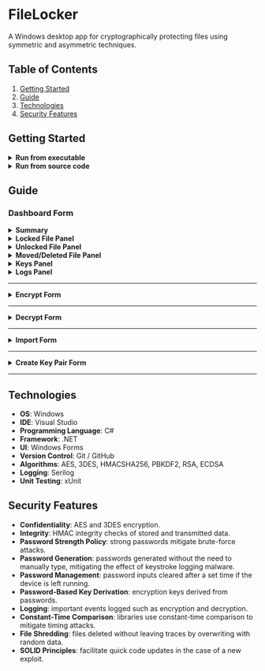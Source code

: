 # FileLocker

A Windows desktop app for cryptographically protecting files using symmetric and asymmetric techniques.

## Table of Contents

1. [Getting Started](#getting-started)
2. [Guide](#guide)
3. [Technologies](#technologies)
4. [Security Features](#security-features)

## Getting Started

<details>
<summary><strong>Run from executable</strong></summary>

1. Download [FileLocker.exe](https://github.com/EvanHei/FileLocker/releases/download/v1.0.1/FileLocker.exe) (SHA256 below)

   ```SHA256
   af609e3f97af864e44cdee241bad2fe951c7758d2393b2226c9b0f5724b4df53
   ```

2. Double-click FileLocker.exe, click "More info", and then click "Run anyway". This prompt will disappear the next time FileLocker is run.

   <img src="./images/MoreInfo.png" width="350"><img src="./images/RunAnyway.png" width="350">

</details>

<details>
<summary><strong>Run from source code</strong></summary>

1. Download the .NET SDK from Microsoft's website <a href="https://dotnet.microsoft.com/download"> here</a> or verify installation by running the following command:

   ```bash
   dotnet --version
   ```

2. Navigate to FileLocker/WinFormsUI/ and launch with the following command:

   ```bash
   dotnet run
   ```

</details>

## Guide

### Dashboard Form

<details>
<summary><strong>Summary</strong></summary>
The Dashboard Form displays files added to FileLocker's scope, allows addition of files, provides a key generation service, and log navigation feature.

- **Guide 📖**: opens the GitHub repository in the default browser.
- **Keys 🔑**: displays the key panel.
- **Logs 📜**: displays the log panel.
- **Add ▼**: shows dropdown options to add files to the scope by manually selecting or importing an archive.
- **File List**: right click on a file to display options or drag and drop files onto the list to add them.
- **Search Box**: filters files based on the search query. Filter by file type by searching `.txt` or `.png`, or filter by algorithm by searching `.aes` or `.3des`.

<img src="./images/DashboardForm_NoFilesPanel.png" width="1000">

</details>

<details>
<summary><strong>Locked File Panel</strong></summary>
A locked file can be decrypted, shredded, shown in File Explorer, or exported.

- **📋 Path**: copies the path to the clipboard.
- **📋 SHA**: copies the SHA to the clipboard.
- **Decrypt 🔑**: opens the Decrypt Form.
- **Shred 🗑️**: shreds the file by overwriting its contents with random data and then deleting.
- **Explorer 📁**: launches File Explorer with the file selected.
- **Export 📤**: exports the file to a .zip archive.

<img src="./images/DashboardForm_LockedPanel.png" width="1000">

</details>

<details>
<summary><strong>Unlocked File Panel</strong></summary>
An unlocked file can be encrypted, shredded, or shown in File Explorer.

- **📋 Path**: copies the path to the clipboard.
- **📋 SHA**: copies the SHA to the clipboard.
- **Encrypt 🔐**: opens the Encrypt Form.
- **Shred 🗑️**: shreds the file by overwriting its contents with random data and then deleting.
- **Explorer 📁**: launches File Explorer with the file selected.

<img src="./images/DashboardForm_UnlockedPanel.png" width="1000">
</details>

<details>
<summary><strong>Moved/Deleted File Panel</strong></summary>
An moved or deleted file can be relocated or removed from scope.

- **Relocate**: find the moved file.
- **Remove**: remove file from scope.

<img src="./images/DashboardForm_RelocationPanel.png" width="1000">
</details>

<details>
<summary><strong>Keys Panel</strong></summary>
Keys pairs can be created and public keys can be imported.

- **Create**: opens the Create Key Pair Form.
- **Import**: imports a selected public key archive.
- **Key Lists**: right click on a key to display options.

<img src="./images/DashboardForm_KeysPanel.png" width="1000">
</details>

<details>
<summary><strong>Logs Panel</strong></summary>
Logs can be viewed and navigated using the various filters.

- **Level**: filter by log level.
- **All time**: display all logs.
- **Last Month**: display logs within the last month.
- **Last Week**: display logs within the last week.
- **Last Day**: display logs within the last day.
- **Search Box**: filters logs based on the search query.

<img src="./images/DashboardForm_LogsPanel.png" width="1000">
</details>

---

<details>
<summary><strong>Encrypt Form</strong></summary>
<img src="./images/EncryptForm.png" width="400">

The Encrypt Form allows encryption by choosing an industry-standard encryption algorithm such as AES or 3DES and providing a strength-enforced password. Password fields are cleared after 30 seconds of inactivity.

- **Generate Random**: generates a random password that satisfies the strength policy.
- **Clear**: erases both password fields.
- **→**: encrypts the file with the provided password. If lost, the file cannot be decrypted. FileLocker maintains a zero-knowledge policy.
- **👁**: shows or hides the password fields.

</details>

---

<details>
<summary><strong>Decrypt Form</strong></summary>
<img src="./images/DecryptForm.png" width="400">

The Decrypt Form allows decryption by providing the encryption password. Password field is cleared after 30 seconds of inactivity.

- **→**: decrypts the file with the provided password, if correct.
- **👁**: shows or hides the password fields.
</details>

---

<details>
<summary><strong>Import Form</strong></summary>
<img src="./images/ImportForm.png" width="400">

The Import Form allows an import of a .zip archive.

- **Open**: choose a .zip archive.
- **Save To**: the location where the file will be saved.
- **Import**: loads the archive and saves the file to the chosen location.
</details>

---

<details>
<summary><strong>Create Key Pair Form</strong></summary>
<img src="./images/CreateKeyPairForm.png" width="400">

The Create Key Pair Form allows creation of a public/private key pair.

- **Generate Random**: generates a random password that satisfies the strength policy.
- **Clear**: erases both password fields.
- **→**: creates the key pair and encrypts the private key with the provided password. If lost, the key cannot be used to sign. FileLocker maintains a zero-knowledge policy.
- **👁**: shows or hides the password fields.

</details>

---

## Technologies

- **OS**: Windows
- **IDE**: Visual Studio
- **Programming Language**: C#
- **Framework**: .NET
- **UI**: Windows Forms
- **Version Control**: Git / GitHub
- **Algorithms**: AES, 3DES, HMACSHA256, PBKDF2, RSA, ECDSA
- **Logging**: Serilog
- **Unit Testing**: xUnit

## Security Features

- **Confidentiality**: AES and 3DES encryption.
- **Integrity**: HMAC integrity checks of stored and transmitted data.
- **Password Strength Policy**: strong passwords mitigate brute-force attacks.
- **Password Generation**: passwords generated without the need to manually type, mitigating the effect of keystroke logging malware.
- **Password Management**: password inputs cleared after a set time if the device is left running.
- **Password-Based Key Derivation**: encryption keys derived from passwords.
- **Logging**: important events logged such as encryption and decryption.
- **Constant-Time Comparison**: libraries use constant-time comparison to mitigate timing attacks.
- **File Shredding**: files deleted without leaving traces by overwriting with random data.
- **SOLID Principles**: facilitate quick code updates in the case of a new exploit.
